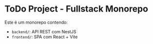 # ToDo Project - Fullstack Monorepo

Este é um monorepo contendo:

- `backend/`: API REST com NestJS
- `frontend/`: SPA com React + Vite


